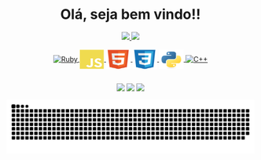 <h1 align="center">Olá, seja bem vindo!!</h1>

<div align="center">
  <a href="https://github.com/gabrielvanz">
  <img height="160em" src="https://github-readme-stats.vercel.app/api?username=gabrielvanz&show_icons=true&theme=light&include_all_commits=true&count_private=true"/>
  <img height="160em" src="https://github-readme-stats.vercel.app/api/top-langs/?username=gabrielvanz&layout=compact&langs_count=7&theme=light"/>
</div>
  
<div align="center"><br>

  <img align="center" alt="Ruby" height="40" width="50" title="Ruby" src="https://cdn.jsdelivr.net/gh/devicons/devicon/icons/ruby/ruby-original.svg">
  <img align="center" alt="Js" height="40" width="50" title="JavaScript" src="https://raw.githubusercontent.com/devicons/devicon/master/icons/javascript/javascript-plain.svg">
  <img align="center" alt="HTML" height="40" width="50" title="HTML" src="https://raw.githubusercontent.com/devicons/devicon/master/icons/html5/html5-original.svg">
  <img align="center" alt="CSS" height="40" width="50" title="CSS" src="https://raw.githubusercontent.com/devicons/devicon/master/icons/css3/css3-original.svg">
  <img align="center" alt="Python" height="40" width="50" title="Python" src="https://raw.githubusercontent.com/devicons/devicon/master/icons/python/python-original.svg">
  <img align="center" alt="C++" height="40" width="50" title="C++" src="https://cdn.jsdelivr.net/gh/devicons/devicon/icons/cplusplus/cplusplus-plain.svg">
  
  
</div>
  
  ##
  
  <div align="center"> 
  <a href="https://instagram.com/gabriel.vanz7" target="_blank"><img src="https://img.shields.io/badge/-Instagram-%23E4405F?style=for-the-badge&logo=instagram&logoColor=white" target="_blank"></a>
  <a href = "mailto:gabrivanz@hotmail.com"><img src="https://img.shields.io/badge/-Gmail-%23333?style=for-the-badge&logo=gmail&logoColor=white" target="_blank"></a>
  <a href="https://www.linkedin.com/in/gabrielvanz" target="_blank"><img src="https://img.shields.io/badge/-LinkedIn-%230077B5?style=for-the-badge&logo=linkedin&logoColor=white" target="_blank"></a> 
 
  ![Snake animation](https://github.com/gabrielvanz/gabrielvanz/blob/output/github-contribution-grid-snake.svg)
 
</div>
